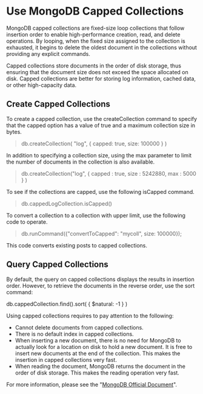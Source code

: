 # Use MongoDB Capped Collections

MongoDB capped collections are fixed-size loop collections that follow insertion order to enable high-performance creation, read, and delete operations. By looping, when the fixed size assigned to the collection is exhausted, it begins to delete the oldest document in the collections without providing any explicit commands.

Capped collections store documents in the order of disk storage, thus ensuring that the document size does not exceed the space allocated on disk. Capped collections are better for storing log information, cached data, or other high-capacity data.

## Create Capped Collections

To create a capped collection, use the createCollection command to specify that the capped option has a value of true and a maximum collection size in bytes.

>db.createCollection( "log", { capped: true, size: 100000 } )

In addition to specifying a collection size, using the max parameter to limit the number of documents in the collection is also available.

>db.createCollection("log", { capped : true, size : 5242880, max : 5000 } )

To see if the collections are capped, use the following isCapped command.

>db.cappedLogCollection.isCapped()

To convert a collection to a collection with upper limit, use the following code to operate.

>db.runCommand({"convertToCapped": "mycoll", size: 100000});

This code converts existing posts to capped collections.

## Query Capped Collections
By default, the query on capped collections displays the results in insertion order. However, to retrieve the documents in the reverse order, use the sort command:
 
db.cappedCollection.find().sort( { $natural: -1 } )

Using capped collections requires to pay attention to the following:

- Cannot delete documents from capped collections.
- There is no default index in capped collections.
- When inserting a new document, there is no need for MongoDB to actually look for a location on disk to hold a new document. It is free to insert new documents at the end of the collection. This makes the insertion in capped collections very fast.
- When reading the document, MongoDB returns the document in the order of disk storage. This makes the reading operation very fast.



For more information, please see the "[MongoDB Official Document](https://docs.mongodb.com/v3.2/core/capped-collections/)".
